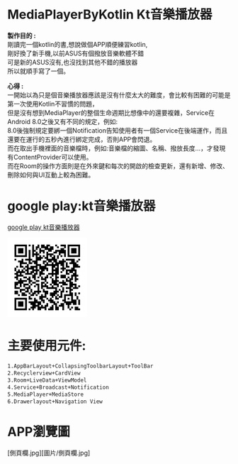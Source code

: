# MediaPlayerByKotlin Kt音樂播放器
**製作目的 :** 
<br>剛讀完一個kotlin的書,想說做個APP順便練習kotlin,
<br>剛好換了新手機,以前ASUS有個撥放音樂軟體不錯
<br>可是新的ASUS沒有,也沒找到其他不錯的播放器
<br>所以就順手寫了一個。

**心得 :**
<br>一開始以為只是個音樂播放器應該是沒有什麼太大的難度，會比較有困難的可能是第一次使用Kotlin不習慣的問題，
<br>但是沒有想到MediaPlayer的整個生命週期比想像中的還要複雜，Service在Android 8.0之後又有不同的規定，例如:
<br>8.0後強制規定要綁一個Notification告知使用者有一個Service在後端運作，而且還要在運行的五秒內進行綁定完成，否則APP會閃退。
<br>而在取出手機裡面的音樂檔時，例如:音樂檔的縮圖、名稱、撥放長度...，才發現有ContentProvider可以使用。
<br>而在Room的操作方面則是在外來鍵和每次的開啟的檢查更新，還有新增、修改、刪除如何與UI互動上較為困難。



# google play:kt音樂播放器  
[google play kt音樂播放器 ](https://play.google.com/store/apps/details?id=com.shang.mediaplayerbykotlin   "kt音樂播放器 ")

![QRCODE](https://github.com/CiaShangLin/MediaPlayerByKotlin/blob/master/180731231505.png "QRCODE")  

# 主要使用元件:  
    1.AppBarLayout+CollapsingToolbarLayout+ToolBar
    2.Recyclerview+CardView 
    3.Room+LiveData+ViewModel
    4.Service+Broadcast+Notification  
    5.MediaPlayer+MediaStore
    6.Drawerlayout+Navigation View 

# APP瀏覽圖  
[側頁欄.jpg][圖片/側頁欄.jpg]